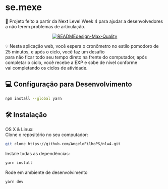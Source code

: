# se.mexe

📜 Projeto feito a partir da Next Level Week 4 para ajudar a desenvolvedores a não terem problemas de articulação.

<p align="center">
<a href="https://ibb.co/Kr1j84v"><img src="https://i.ibb.co/MCXDJw0/READMEdesign-Max-Quality.jpg" alt="READMEdesign-Max-Quality" border="0" /></a>
</p>

💡 Nesta aplicação web, você espera o cronômetro no estilo pomodoro de 25 minutos, e após o ciclo, você faz um desafio<br> 
para não ficar todo seu tempo direto na frente do computador, após completar o ciclo, você recebe a EXP e sobe de nível conforme <br>
vai completando os ciclos de atividade.

## 💻 Configuração para Desenvolvimento

```sh
npm install --global yarn
```


## 🛠 Instalação

OS X & Linux:<br>
Clone o repositório no seu computador:
```sh
git clone https://github.com/AngeloFilhoPS/nlw4.git
```
Instale todas as dependências:
```sh
yarn install
```
Rode em ambiente de desenvolvimento
```sh
yarn dev
```




